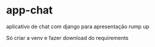 # app-chat
aplicativo de chat com django para apresentação rump up


Só criar a venv e fazer download do requirements
